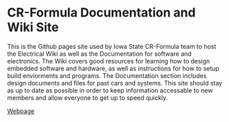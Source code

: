 # CR-Formula Documentation and Wiki Site
This is the Github pages site used by Iowa State CR-Formula team to host the Electrical Wiki as well as the Documentation for software and electronics. The Wiki covers good resources for learning how to design embedded software and hardware, as well as instructions for how to setup build enviorments and programs. The Documentation section includes design documents and files for past cars and systems. This site should stay as up to date as possible in order to keep information accessable to new members and allow everyone to get up to speed quickly.

[Webpage](https://cr-formula.github.io/)
